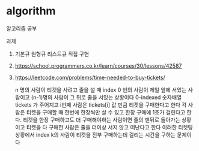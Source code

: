 # algorithm
알고리즘 공부

과제 
1. 기본큐 원형큐 리스트큐 직접 구현
2. https://school.programmers.co.kr/learn/courses/30/lessons/42587
3. https://leetcode.com/problems/time-needed-to-buy-tickets/

   n 명의 사람이 티켓을 사려고 줄을 설 때 index 0 번의 사람이 제일 앞에 서있는 사람이고 (n-1)명의 사람이 그 뒤로 줄을 서있는 상황이다
   0-indexed 숫자배열 tickets 가 주어지고 i번째 사람은 tickets[i] 값 만큼 티켓을 구매한다고 한다
   각 사람은 티켓을 구매할 때 한번에 한장씩만 살 수 있고 한장 구매에 1초가 걸린다고 한다.
   티켓을 한장 구매하고도 더 구매해야하는 사람이면 줄의 맨뒤로 돌아가는 상황이고 티켓을 다 구매한 사람은 줄을 더이상 서지 않고 떠난다고 한다
   이러한 티켓팅 상황에서 index k의 사람이 티켓을 전부 구매하는데 걸리는 시간을 구하는 문제이다